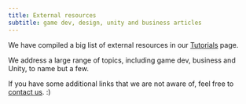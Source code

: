 ```yaml
---
title: External resources
subtitle: game dev, design, unity and business articles
---
```


We have compiled a big list of external resources in our [Tutorials](/tutorials) page.

We address a large range of topics, including game dev, business and Unity, to name but a few.

If you have some additional links that we are not aware of, feel free to [contact us](/contact). :)
